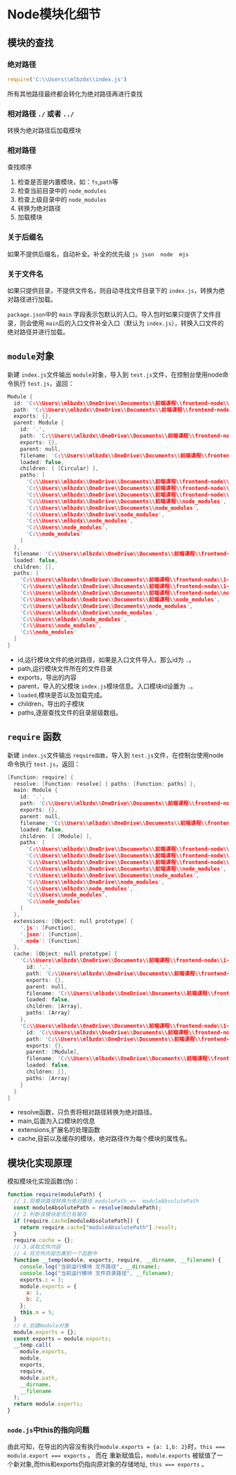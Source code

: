 # Node模块化细节

## 模块的查找

### 绝对路径

```js
require('C:\\Users\\mlbzdx\\index.js')
```

所有其他路径最终都会转化为绝对路径再进行查找

### 相对路径 `./` 或者 `../`

转换为绝对路径后加载模块

### 相对路径

查找顺序

1. 检查是否是内置模块，如：`fs`,`path`等
2. 检查当前目录中的 `node_modules`
3. 检查上级目录中的 `node_modules`
4. 转换为绝对路径
5. 加载模块

### 关于后缀名

如果不提供后缀名，自动补全。补全的优先级 `js json  node  mjs`

### 关于文件名

如果只提供目录，不提供文件名，则自动寻找文件目录下的 `index.js`，转换为绝对路径进行加载。

`package.json`中的 `main` 字段表示包默认的入口。导入包时如果只提供了文件目录，则会使用 `main`后的入口文件补全入口（默认为 `index.js`），转换入口文件的绝对路径并进行加载。

## `module`对象

新建 `index.js`文件输出 `module`对象，导入到 `test.js`文件，在控制台使用node命令执行 `test.js`，返回：

```c++
Module {
  id: 'C:\\Users\\mlbzdx\\OneDrive\\Documents\\前端课程\\frontend-node\\1-3. Node的模块化细节\\test\\index.js',
  path: 'C:\\Users\\mlbzdx\\OneDrive\\Documents\\前端课程\\frontend-node\\1-3. Node的模块化细节\\test',
  exports: {},
  parent: Module {
    id: '.',
    path: 'C:\\Users\\mlbzdx\\OneDrive\\Documents\\前端课程\\frontend-node\\1-3. Node的模块化细节\\test',
    exports: {},
    parent: null,
    filename: 'C:\\Users\\mlbzdx\\OneDrive\\Documents\\前端课程\\frontend-node\\1-3. Node的模块化细节\\test\\test.js',
    loaded: false,
    children: [ [Circular] ],
    paths: [
      'C:\\Users\\mlbzdx\\OneDrive\\Documents\\前端课程\\frontend-node\\1-3. Node的模块化细节\\test\\node_modules',
      'C:\\Users\\mlbzdx\\OneDrive\\Documents\\前端课程\\frontend-node\\1-3. Node的模块化细节\\node_modules',
      'C:\\Users\\mlbzdx\\OneDrive\\Documents\\前端课程\\frontend-node\\node_modules',
      'C:\\Users\\mlbzdx\\OneDrive\\Documents\\前端课程\\node_modules',
      'C:\\Users\\mlbzdx\\OneDrive\\Documents\\node_modules',
      'C:\\Users\\mlbzdx\\OneDrive\\node_modules',
      'C:\\Users\\mlbzdx\\node_modules',
      'C:\\Users\\node_modules',
      'C:\\node_modules'
    ]
  },
  filename: 'C:\\Users\\mlbzdx\\OneDrive\\Documents\\前端课程\\frontend-node\\1-3. Node的模块化细节\\test\\index.js',
  loaded: false,
  children: [],
  paths: [
    'C:\\Users\\mlbzdx\\OneDrive\\Documents\\前端课程\\frontend-node\\1-3. Node的模块化细节\\test\\node_modules',
    'C:\\Users\\mlbzdx\\OneDrive\\Documents\\前端课程\\frontend-node\\1-3. Node的模块化细节\\node_modules',
    'C:\\Users\\mlbzdx\\OneDrive\\Documents\\前端课程\\frontend-node\\node_modules',
    'C:\\Users\\mlbzdx\\OneDrive\\Documents\\前端课程\\node_modules',
    'C:\\Users\\mlbzdx\\OneDrive\\Documents\\node_modules',
    'C:\\Users\\mlbzdx\\OneDrive\\node_modules',
    'C:\\Users\\mlbzdx\\node_modules',
    'C:\\Users\\node_modules',
    'C:\\node_modules'
  ]
}
```

* id,运行模块文件的绝对路径，如果是入口文件导入，那么id为 `.`。
* path,运行模块文件所在的文件目录
* exports，导出的内容
* parent，导入的父模块 `index.js`模块信息。入口模块id设置为 `.`。
* `loaded`,模块是否以及加载完成。
* children，导出的子模块
* paths,逐层查找文件的目录层级数组。

## `require` 函数

新建 `index.js`文件输出 `require函数`，导入到 `test.js`文件，在控制台使用node命令执行 `test.js`，返回：

```c++
[Function: require] {
  resolve: [Function: resolve] { paths: [Function: paths] },
  main: Module {
    id: '.',
    path: 'C:\\Users\\mlbzdx\\OneDrive\\Documents\\前端课程\\frontend-node\\1-3. Node的模块化细节\\test',
    exports: {},
    parent: null,
    filename: 'C:\\Users\\mlbzdx\\OneDrive\\Documents\\前端课程\\frontend-node\\1-3. Node的模块化细节\\test\\test.js',
    loaded: false,
    children: [ [Module] ],
    paths: [
      'C:\\Users\\mlbzdx\\OneDrive\\Documents\\前端课程\\frontend-node\\1-3. Node的模块化细节\\test\\node_modules',
      'C:\\Users\\mlbzdx\\OneDrive\\Documents\\前端课程\\frontend-node\\1-3. Node的模块化细节\\node_modules',
      'C:\\Users\\mlbzdx\\OneDrive\\Documents\\前端课程\\frontend-node\\node_modules',
      'C:\\Users\\mlbzdx\\OneDrive\\Documents\\前端课程\\node_modules',
      'C:\\Users\\mlbzdx\\OneDrive\\Documents\\node_modules',
      'C:\\Users\\mlbzdx\\OneDrive\\node_modules',
      'C:\\Users\\mlbzdx\\node_modules',
      'C:\\Users\\node_modules',
      'C:\\node_modules'
    ]
  },
  extensions: [Object: null prototype] {
    '.js': [Function],
    '.json': [Function],
    '.node': [Function]
  },
  cache: [Object: null prototype] {
    'C:\\Users\\mlbzdx\\OneDrive\\Documents\\前端课程\\frontend-node\\1-3. Node的模块化细节\\test\\test.js': Module {
      id: '.',
      path: 'C:\\Users\\mlbzdx\\OneDrive\\Documents\\前端课程\\frontend-node\\1-3. Node的模块化细节\\test',
      exports: {},
      parent: null,
      filename: 'C:\\Users\\mlbzdx\\OneDrive\\Documents\\前端课程\\frontend-node\\1-3. Node的模块化细节\\test\\test.js',
      loaded: false,
      children: [Array],
      paths: [Array]
    },
    'C:\\Users\\mlbzdx\\OneDrive\\Documents\\前端课程\\frontend-node\\1-3. Node的模块化细节\\test\\index.js': Module {
      id: 'C:\\Users\\mlbzdx\\OneDrive\\Documents\\前端课程\\frontend-node\\1-3. Node的模块化细节\\test\\index.js',
      path: 'C:\\Users\\mlbzdx\\OneDrive\\Documents\\前端课程\\frontend-node\\1-3. Node的模块化细节\\test',
      exports: {},
      parent: [Module],
      filename: 'C:\\Users\\mlbzdx\\OneDrive\\Documents\\前端课程\\frontend-node\\1-3. Node的模块化细节\\test\\index.js',
      loaded: false,
      children: [],
      paths: [Array]
    }
  }
}
```

* resolve函数，只负责将相对路径转换为绝对路径。
* main,后面为入口模块的信息
* extensions,扩展名的处理函数
* cache,目前以及缓存的模块，绝对路径作为每个模块的属性名。

## 模块化实现原理

模拟模块化实现函数(伪)：

```js
function require(modulePath) {
  // 1.将模块路径转换为绝对路径 modulePath =>  moduleAbsolutePath
  const moduleAbsolutePath = resolve(modulePath);
  // 2.判断该模块是否已有缓存
  if (require.cache[moduleAbsolutePath]) {
    return require.cache["moduleAbsolutePath"].result;
  }
  require.cache = {};
  // 3.读取文件内容
  // 4.将文件内容包裹到一个函数中
  function __temp(module, exports, require, __dirname, __filename) {
    console.log("当前运行模块 文件路径", __dirname);
    console.log("当前运行模块 文件目录路径", __filename);
    exports.c = 3;
    module.exports = {
      a: 1,
      b: 2,
    };
    this.m = 5;
  }
  // 6.创建module对象
  module.exports = {};
  const exports = module.exports;
  __temp.call(
    module.exports,
    module,
    exports,
    require,
    module.path,
    __dirname,
    __filename
  );
  return module.exports;
}

```

### `node.js`中this的指向问题

由此可知，在导出的内容没有执行`module.exports = {a: 1,b: 2}`时，`this === module.export === exports` 。 而在 重新赋值后，`module.exports` 被赋值了一个新对象,而this和exports仍指向原对象的存储地址, `this === exports`  。

